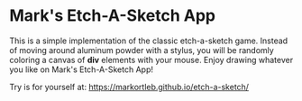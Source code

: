 # Mark's Etch-A-Sketch App

This is a simple implementation of the classic etch-a-sketch game. Instead
of moving around aluminum powder with a stylus, you will be randomly coloring a 
canvas of **div** elements with your mouse. Enjoy drawing whatever you like on Mark's
Etch-A-Sketch App!

Try is for yourself at: https://markortleb.github.io/etch-a-sketch/
